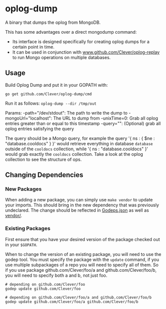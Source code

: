oplog-dump
==========
A binary that dumps the oplog from MongoDB.

This has some advantages over a direct mongodump command:
- Its interface is designed specifically for creating oplog dumps for a certain point in time.
- It can be used in conjunction with www.github.com/Clever/oplog-replay to run Mongo operations on multiple databases.


Usage
-----
Build Oplog Dump and put it in your GOPATH with:

`go get github.com/Clever/oplog-dump/cmd`

Run it as follows:
`oplog-dump --dir /tmp/out`

Params:
  -path="/dev/stdout": The path to write the dump to
  -mongoUrl="localhost": The URL to dump from
  -unixTime=0: Grab all oplog entries greater than or equal to this timestamp
  -query="": (Optional) grab all oplog entries satisfying the query

The query should be a Mongo query, for example the query '{ ns : { $ne : \"database.cooldocs\" } }' would retrieve everything in database `database` outside of the `cooldocs` collection, while '{ ns : \"database.cooldocs\" }' would grab exactly the `cooldocs` collection. Take a look at the oplog collection to see the structure of ops.

## Changing Dependencies

### New Packages

When adding a new package, you can simply use `make vendor` to update your imports.
This should bring in the new dependency that was previously undeclared.
The change should be reflected in [Godeps.json](Godeps/Godeps.json) as well as [vendor/](vendor/).

### Existing Packages

First ensure that you have your desired version of the package checked out in your `$GOPATH`.

When to change the version of an existing package, you will need to use the godep tool.
You must specify the package with the `update` command, if you use multiple subpackages of a repo you will need to specify all of them.
So if you use package github.com/Clever/foo/a and github.com/Clever/foo/b, you will need to specify both a and b, not just foo.

```
# depending on github.com/Clever/foo
godep update github.com/Clever/foo

# depending on github.com/Clever/foo/a and github.com/Clever/foo/b
godep update github.com/Clever/foo/a github.com/Clever/foo/b
```

